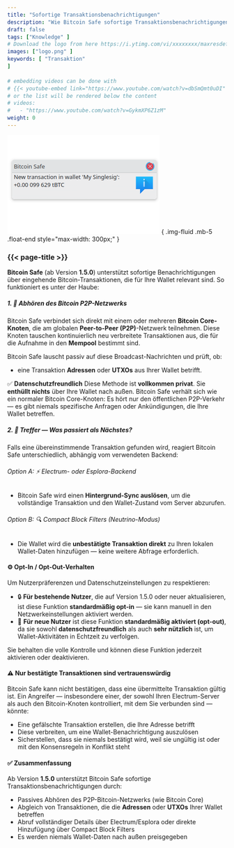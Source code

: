 ```yaml
---
title: "Sofortige Transaktionsbenachrichtigungen"
description: "Wie Bitcoin Safe sofortige Transaktionsbenachrichtigungen empfängt"
draft: false
tags: ["Knowledge" ]
# Download the logo from here https://i.ytimg.com/vi/xxxxxxxx/maxresdefault.jpg
images: ["logo.png" ]
keywords: [ "Transaktion"
]

# embedding videos can be done with 
# {{< youtube-embed link="https://www.youtube.com/watch?v=dbSmQmt0uDI" >}}
# or the list will be rendered below the content
# videos:
#   - "https://www.youtube.com/watch?v=GykmXP6Z1zM"
weight: 0
---
```




![](logo.png)
{ .img-fluid .mb-5 .float-end style="max-width: 300px;" }


### {{< page-title >}}  
 
  


**Bitcoin Safe** (ab Version **1.5.0**) unterstützt sofortige Benachrichtigungen über eingehende Bitcoin-Transaktionen, die für Ihre Wallet relevant sind. So funktioniert es unter der Haube:




##### 1. 📡 Abhören des Bitcoin P2P-Netzwerks

Bitcoin Safe verbindet sich direkt mit einem oder mehreren **Bitcoin Core-Knoten**, die am globalen **Peer-to-Peer (P2P)**-Netzwerk teilnehmen. Diese Knoten tauschen kontinuierlich neu verbreitete Transaktionen aus, die für die Aufnahme in den **Mempool** bestimmt sind.

Bitcoin Safe lauscht passiv auf diese Broadcast-Nachrichten und prüft, ob:

* eine Transaktion **Adressen** oder **UTXOs** aus Ihrer Wallet betrifft.

✅ **Datenschutzfreundlich**
Diese Methode ist **vollkommen privat**. Sie **enthüllt nichts** über Ihre Wallet nach außen.
Bitcoin Safe verhält sich wie ein normaler Bitcoin Core-Knoten: Es hört nur den öffentlichen P2P-Verkehr — es gibt niemals spezifische Anfragen oder Ankündigungen, die Ihre Wallet betreffen.



##### 2. 🧠 Treffer — Was passiert als Nächstes?

Falls eine übereinstimmende Transaktion gefunden wird, reagiert Bitcoin Safe unterschiedlich, abhängig vom verwendeten Backend:

###### Option A: ⚡ Electrum- oder Esplora-Backend

* Bitcoin Safe wird einen **Hintergrund-Sync auslösen**, um die vollständige Transaktion und den Wallet-Zustand vom Server abzurufen.

###### Option B: 🔍 Compact Block Filters (Neutrino-Modus)

* Die Wallet wird die **unbestätigte Transaktion direkt** zu Ihren lokalen Wallet-Daten hinzufügen — keine weitere Abfrage erforderlich.



#### ⚙️ Opt-In / Opt-Out-Verhalten

Um Nutzerpräferenzen und Datenschutzeinstellungen zu respektieren:

* 🔒 **Für bestehende Nutzer**, die auf Version 1.5.0 oder neuer aktualisieren, ist diese Funktion **standardmäßig opt-in** — sie kann manuell in den Netzwerkeinstellungen aktiviert werden.
* 🚀 **Für neue Nutzer** ist diese Funktion **standardmäßig aktiviert (opt-out)**, da sie sowohl **datenschutzfreundlich** als auch **sehr nützlich** ist, um Wallet-Aktivitäten in Echtzeit zu verfolgen.

Sie behalten die volle Kontrolle und können diese Funktion jederzeit aktivieren oder deaktivieren.
 
 


#### ⚠️ Nur bestätigte Transaktionen sind vertrauenswürdig

Bitcoin Safe kann nicht bestätigen, dass eine übermittelte Transaktion gültig ist. Ein Angreifer — insbesondere einer, der sowohl Ihren Electrum-Server als auch den Bitcoin-Knoten kontrolliert, mit dem Sie verbunden sind — könnte:

* Eine gefälschte Transaktion erstellen, die Ihre Adresse betrifft
* Diese verbreiten, um eine Wallet-Benachrichtigung auszulösen
* Sicherstellen, dass sie niemals bestätigt wird, weil sie ungültig ist oder mit den Konsensregeln in Konflikt steht


  


#### ✅ Zusammenfassung

Ab Version **1.5.0** unterstützt Bitcoin Safe sofortige Transaktionsbenachrichtigungen durch:

* Passives Abhören des P2P-Bitcoin-Netzwerks (wie Bitcoin Core)
* Abgleich von Transaktionen, die die **Adressen** oder **UTXOs** Ihrer Wallet betreffen
* Abruf vollständiger Details über Electrum/Esplora oder direkte Hinzufügung über Compact Block Filters
* Es werden niemals Wallet-Daten nach außen preisgegeben